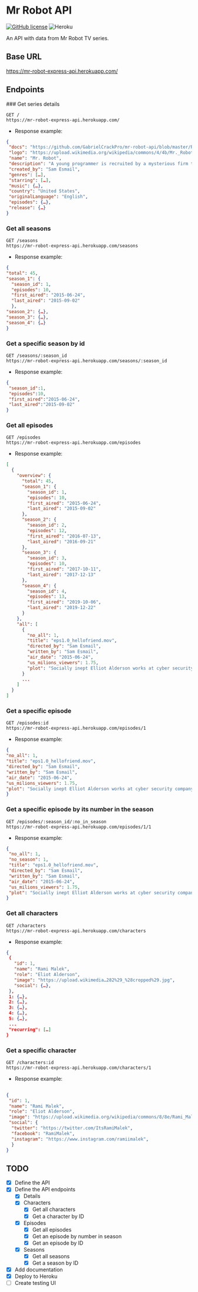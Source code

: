 # Mr Robot API
[![GitHub license](https://img.shields.io/github/license/Naereen/StrapDown.js.svg)](https://github.com/GabrielCrackPro/mr-robot-api/master/LICENSE)
![Heroku](https://pyheroku-badge.herokuapp.com/?app=mr-robot-express-api)

An API with data from Mr Robot TV series.

## Base URL
https://mr-robot-express-api.herokuapp.com/

## Endpoints

### Get series details


`````
GET /
https://mr-robot-express-api.herokuapp.com/
`````
- Response example:
`````json
{
 "docs": "https://github.com/GabrielCrackPro/mr-robot-api/blob/master/README.md",
 "logo": "https://upload.wikimedia.org/wikipedia/commons/4/4b/Mr._Robot_Logo.svg",
 "name": "Mr. Robot",
 "description": "A young programmer is recruited by a mysterious firm to participate in its latest experiment, the one that will ultimately save the world.",
 "created_by": "Sam Esmail",
 "genres": […],
 "starring": […],
 "music": {…},
 "country": "United States",
 "originalLanguage": "English",
 "episodes": {…},
 "release": {…}
}
`````

### Get all seasons
`````
GET /seasons
https://mr-robot-express-api.herokuapp.com/seasons
`````
- Response example:
`````json
{	
"total": 45,
"season_1": {
  "season_id": 1,
  "episodes": 10,
  "first_aired": "2015-06-24",
  "last_aired": "2015-09-02"
  },
"season_2": {…},
"season_3": {…},
"season_4": {…}
}
`````

### Get a specific season by id
`````
GET /seasons/:season_id
https://mr-robot-express-api.herokuapp.com/seasons/:season_id
`````
- Response example:
`````json
{
 "season_id":1,
 "episodes":10,
 "first_aired":"2015-06-24",
 "last_aired":"2015-09-02"
}
`````

### Get all episodes
`````
GET /episodes
https://mr-robot-express-api.herokuapp.com/episodes
`````
- Response example:
````json
[
  {
    "overview": {
      "total": 45,
      "season_1": {
        "season_id": 1,
        "episodes": 10,
        "first_aired": "2015-06-24",
        "last_aired": "2015-09-02"
      },
      "season_2": {
        "season_id": 2,
        "episodes": 12,
        "first_aired": "2016-07-13",
        "last_aired": "2016-09-21"
      },
      "season_3": {
        "season_id": 3,
        "episodes": 10,
        "first_aired": "2017-10-11",
        "last_aired": "2017-12-13"
      },
      "season_4": {
        "season_id": 4,
        "episodes": 13,
        "first_aired": "2019-10-06",
        "last_aired": "2019-12-22"
      }
    },
    "all": [
      {
        "no_all": 1,
        "title": "eps1.0_hellofriend.mov",
        "directed_by": "Sam Esmail",
        "written_by": "Sam Esmail",
        "air_date": "2015-06-24",
        "us_milions_viewers": 1.75,
        "plot": "Socially inept Elliot Alderson works at cyber security company Allsafe. At night, he hacks social media, personal information, and bank records, including those of his co-workers, therapist, and a drug dealer. Elliot stops a DDoS attack against Allsafe's biggest client, E Corp. He identifies a file labeled fsociety00.dat and a text file asking him not to destroy malware he finds hidden on E Corp's server. Mr. Robot, the mysterious leader of the hacker group fsociety, contacts Elliot on the subway. Fsociety invites Elliot to join them in starting a digital revolution; they plan to delete all debt records held by E Corp. He is intrigued and eventually agrees. As his first collaborative act with fsociety, Elliot provides the FBI with an encrypted file falsely implicating Terry Colby, E Corp's own chief technology officer (CTO) as the orchestrator of the attack."
      }
      ...
    ]
  }
]
````
### Get a specific episode
````
GET /episodes:id
https://mr-robot-express-api.herokuapp.com/episodes/1
````
- Response example:
````json
{
"no_all": 1,
"title": "eps1.0_hellofriend.mov",
"directed_by": "Sam Esmail",
"written_by": "Sam Esmail",
"air_date": "2015-06-24",
"us_milions_viewers": 1.75,
"plot": "Socially inept Elliot Alderson works at cyber security company Allsafe. At night, he hacks social media, personal information, and bank records, including those of his co-workers, therapist, and a drug dealer. Elliot stops a DDoS attack against Allsafe's biggest client, E Corp. He identifies a file labeled fsociety00.dat and a text file asking him not to destroy malware he finds hidden on E Corp's server. Mr. Robot, the mysterious leader of the hacker group fsociety, contacts Elliot on the subway. Fsociety invites Elliot to join them in starting a digital revolution; they plan to delete all debt records held by E Corp. He is intrigued and eventually agrees. As his first collaborative act with fsociety, Elliot provides the FBI with an encrypted file falsely implicating Terry Colby, E Corp's own chief technology officer (CTO) as the orchestrator of the attack."
}
````

### Get a specific episode by its number in the season
````
GET /episodes/:season_id/:no_in_season
https://mr-robot-express-api.herokuapp.com/episodes/1/1
````
- Response example:
````json
{
 "no_all": 1,
 "no_season": 1,
 "title": "eps1.0_hellofriend.mov",
 "directed_by": "Sam Esmail",
 "written_by": "Sam Esmail",
 "air_date": "2015-06-24",
 "us_milions_viewers": 1.75,
 "plot": "Socially inept Elliot Alderson works at cyber security company Allsafe. At night, he hacks social media, personal information, and bank records, including those of his co-workers, therapist, and a drug dealer. Elliot stops a DDoS attack against Allsafe's biggest client, E Corp. He identifies a file labeled fsociety00.dat and a text file asking him not to destroy malware he finds hidden on E Corp's server. Mr. Robot, the mysterious leader of the hacker group fsociety, contacts Elliot on the subway. Fsociety invites Elliot to join them in starting a digital revolution; they plan to delete all debt records held by E Corp. He is intrigued and eventually agrees. As his first collaborative act with fsociety, Elliot provides the FBI with an encrypted file falsely implicating Terry Colby, E Corp's own chief technology officer (CTO) as the orchestrator of the attack."
}
````
### Get all characters
`````
GET /characters
https://mr-robot-express-api.herokuapp.com/characters
`````
- Response example:
````json
{
 {
   "id": 1,
   "name": "Rami Malek",
   "role": "Eliot Alderson",
   "image": "https://upload.wikimedia…282%29_%28cropped%29.jpg",
   "social": {…},
 },
 1: {…},
 2: {…},
 3: {…},
 4: {…},
 5: {…},
 ...
 "recurring": […]
}
````
### Get a specific character
````
GET /characters:id
https://mr-robot-express-api.herokuapp.com/characters/1
````
- Response example:
````json
	
{
 "id": 1,
 "name": "Rami Malek",
 "role": "Eliot Alderson",
 "image": "https://upload.wikimedia.org/wikipedia/commons/8/8e/Rami_Malek_in_2015_%282%29_%28cropped%29.jpg",
 "social": {
  "twitter": "https://twitter.com/ItsRamiMalek",
  "facebook": "RamiMalek",
  "instagram": "https://www.instagram.com/ramiimalek",
  }
}
````
## TODO

- [x] Define the API
- [x] Define the API endpoints
  - [x] Details
  - [x] Characters
    - [x] Get all characters
    - [x] Get a character by ID
  - [x] Episodes
    - [x] Get all episodes
    - [x] Get an episode by number in season
    - [x] Get an episode by ID
  - [x] Seasons
    - [x] Get all seasons
    - [x] Get a season by ID
- [x] Add documentation
- [x] Deploy to Heroku
- [ ] Create testing UI
